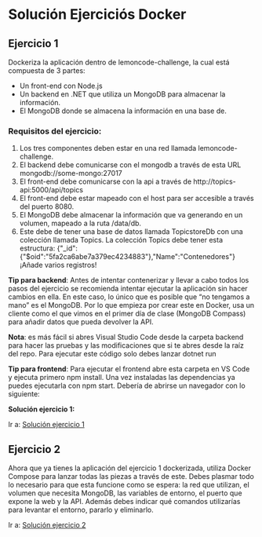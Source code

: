 # Solución Ejerciciós Docker

## Ejercicio 1

Dockeriza la aplicación dentro de lemoncode-challenge, la cual está compuesta de 3 partes:

- Un front-end con Node.js
- Un backend en .NET que utiliza un MongoDB para almacenar la información.
- El MongoDB donde se almacena la información en una base de.

### Requisitos del ejercicio:

1. Los tres componentes deben estar en una red llamada lemoncode-challenge.
2. El backend debe comunicarse con el mongodb a través de esta URL mongodb://some-mongo:27017
3. El front-end debe comunicarse con la api a través de http://topics-api:5000/api/topics
4. El front-end debe estar mapeado con el host para ser accesible a través del puerto 8080.
5. El MongoDB debe almacenar la información que va generando en un volumen, mapeado a la ruta /data/db.
6. Este debe de tener una base de datos llamada TopicstoreDb con una colección llamada Topics. La colección Topics debe tener esta estructura: {"\_id":{"$oid":"5fa2ca6abe7a379ec4234883"},"Name":"Contenedores"} ¡Añade varios registros!

**Tip para backend**: Antes de intentar contenerizar y llevar a cabo todos los pasos del ejercicio se recomienda intentar ejecutar la aplicación sin hacer cambios en ella. En este caso, lo único que es posible que “no tengamos a mano” es el MongoDB. Por lo que empieza por crear este en Docker, usa un cliente como el que vimos en el primer día de clase (MongoDB Compass) para añadir datos que pueda devolver la API.

**Nota**: es más fácil si abres Visual Studio Code desde la carpeta backend para hacer las pruebas y las modificaciones que si te abres desde la raíz del repo. Para ejecutar este código solo debes lanzar dotnet run

**Tip para frontend**: Para ejecutar el frontend abre esta carpeta en VS Code y ejecuta primero npm install. Una vez instaladas las dependencias ya puedes ejecutarla con npm start. Debería de abrirse un navegador con lo siguiente:

**Solución ejercicio 1:**

Ir a:
[Solución ejercicio 1](./EJERCICIO-1.md)

## Ejercicio 2

Ahora que ya tienes la aplicación del ejercicio 1 dockerizada, utiliza Docker Compose para lanzar todas las piezas a través de este. Debes plasmar todo lo necesario para que esta funcione como se espera: la red que utilizan, el volumen que necesita MongoDB, las variables de entorno, el puerto que expone la web y la API. Además debes indicar qué comandos utilizarías para levantar el entorno, pararlo y eliminarlo.

Ir a:
[Solución ejercicio 2](./EJERCICIO-2.md)
